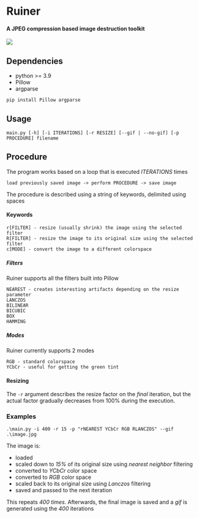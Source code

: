 # Ruiner
#### A JPEG compression based image destruction toolkit
![](example.gif)

## Dependencies
- python >= 3.9
- Pillow
- argparse
```
pip install Pillow argparse
```

## Usage
```
main.py [-h] [-i ITERATIONS] [-r RESIZE] [--gif | --no-gif] [-p PROCEDURE] filename
```

## Procedure
The program works based on a loop that is executed *ITERATIONS* times

`load previously saved image -> perform PROCEDURE -> save image`

The procedure is described using a string of keywords, delimited using spaces
#### Keywords
```
r[FILTER] - resize (usually shrink) the image using the selected filter
R[FILTER] - resize the image to its original size using the selected filter
c[MODE] - convert the image to a different colorspace
```

##### Filters
Ruiner supports all the filters built into Pillow
```
NEAREST - creates interesting artifacts depending on the resize parameter
LANCZOS
BILINEAR
BICUBIC
BOX
HAMMING
```

##### Modes
Ruiner currently supports 2 modes
```
RGB - standard colorspace
YCbCr - useful for getting the green tint
```

#### Resizing
The `-r` argument describes the resize factor on the *final* iteration, 
but the actual factor gradually decreases from 100% during the execution.

### Examples
`.\main.py -i 400 -r 15 -p "rNEAREST YCbCr RGB RLANCZOS" --gif .\image.jpg`

The image is:
- loaded
- scaled down to *15%* of its original size using *nearest neighbor* filtering
- converted to *YCbCr* color space
- converted to *RGB* color space
- scaled back to its original size using *Lanczos* filtering
- saved and passed to the next iteration

This repeats *400 times*. Afterwards, the final image is saved and a *gif* is generated using the *400* iterations 